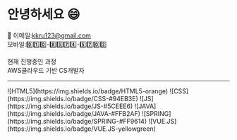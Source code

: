 # 안녕하세요 :smile:


:speech_balloon:
이메일:kkru123@gmail.com<br>
모바일::zero::one::zero:-:eight::five::seven::four:-:five::seven::zero::three:


현재 진행중인 과정 <br>
AWS클라우드 기반 CS개발자
<hr>
![HTML5](https://img.shields.io/badge/HTML5-orange)
![CSS](https://img.shields.io/badge/CSS-#94EB3E)
![JS](https://img.shields.io/badge/JS-#5CEEE6)
![JAVA](https://img.shields.io/badge/JAVA-#FFB2AF)
![SPRING](https://img.shields.io/badge/SPRING-#FF9614)
![VUE.JS](https://img.shields.io/badge/VUE.JS-yellowgreen)





<!--
**kkru123/kkru123** is a ✨ _special_ ✨ repository because its `README.md` (this file) appears on your GitHub profile.

Here are some ideas to get you started:

- 🔭 I’m currently working on ...
- 🌱 I’m currently learning ...
- 👯 I’m looking to collaborate on ...
- 🤔 I’m looking for help with ...
- 💬 Ask me about ...
- 📫 How to reach me: ...
- 😄 Pronouns: ...
- ⚡ Fun fact: ...
-->
